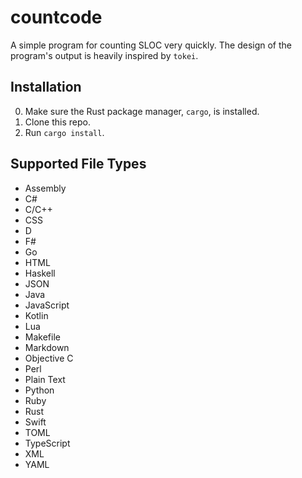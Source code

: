 # countcode

A simple program for counting SLOC very quickly. The design of the program's output is heavily inspired by `tokei`.

## Installation

0. Make sure the Rust package manager, `cargo`, is installed.
1. Clone this repo.
2. Run `cargo install`.

## Supported File Types

* Assembly
* C#
* C/C++
* CSS
* D
* F#
* Go
* HTML
* Haskell
* JSON
* Java
* JavaScript
* Kotlin
* Lua
* Makefile
* Markdown
* Objective C
* Perl
* Plain Text
* Python
* Ruby
* Rust
* Swift
* TOML
* TypeScript
* XML
* YAML

